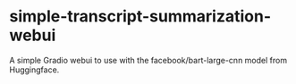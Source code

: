 # simple-transcript-summarization-webui
A simple Gradio webui to use with the facebook/bart-large-cnn model from Huggingface.
